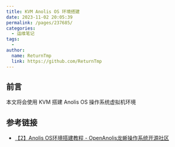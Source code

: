 ```yaml
---
title: KVM Anolis OS 环境搭建
date: 2023-11-02 20:05:39
permalink: /pages/237685/
categories:
  - 运维笔记
tags:
  - 
author: 
  name: ReturnTmp
  link: https://github.com/ReturnTmp
---
```




## 前言

本文将会使用 KVM 搭建 Anolis OS 操作系统虚拟机环境



## 参考链接

- [【2】Anolis OS环境搭建教程 - OpenAnolis龙蜥操作系统开源社区](https://openanolis.cn/sig/Cloud-Kernel/doc/721476209221304399)



